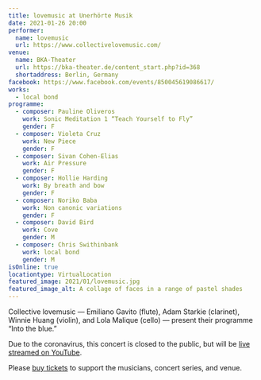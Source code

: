 ```yaml
---
title: lovemusic at Unerhörte Musik
date: 2021-01-26 20:00
performer:
  name: lovemusic
  url: https://www.collectivelovemusic.com/
venue:
  name: BKA-Theater
  url: https://bka-theater.de/content_start.php?id=368
  shortaddress: Berlin, Germany
facebook: https://www.facebook.com/events/850045619086617/
works:
  - local bond
programme:
  - composer: Pauline Oliveros
    work: Sonic Meditation 1 “Teach Yourself to Fly”
    gender: F
  - composer: Violeta Cruz
    work: New Piece
    gender: F
  - composer: Sivan Cohen-Elias
    work: Air Pressure
    gender: F
  - composer: Hollie Harding
    work: By breath and bow
    gender: F
  - composer: Noriko Baba
    work: Non canonic variations
    gender: F
  - composer: David Bird
    work: Cove
    gender: M
  - composer: Chris Swithinbank
    work: local bond
    gender: M
isOnline: true
locationtype: VirtualLocation
featured_image: 2021/01/lovemusic.jpg
featured_image_alt: A collage of faces in a range of pastel shades
---
```

Collective lovemusic — Emiliano Gavito (flute), Adam Starkie (clarinet), Winnie
Huang (violin), and Lola Malique (cello) — present their programme
“Into the blue.”

Due to the coronavirus, this concert is closed to the public, but will be [live streamed on YouTube][yt].

Please [buy tickets][tix] to support the musicians, concert series, and venue.

[yt]: https://www.youtube.com/watch?v=McWAP_FR1U0
[tix]: https://bka-theater.de/content_start.php?id=368
